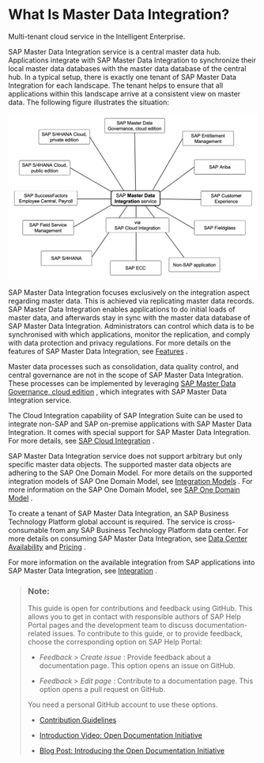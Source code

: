<!-- loiodab76d5506a44c8e85f314fc3be30e13 -->

# What Is Master Data Integration?

Multi-tenant cloud service in the Intelligent Enterprise. 

SAP Master Data Integration service is a central master data hub. Applications integrate with SAP Master Data Integration to synchronize their local master data databases with the master data database of the central hub. In a typical setup, there is exactly one tenant of SAP Master Data Integration for each landscape. The tenant helps to ensure that all applications within this landscape arrive at a consistent view on master data. The following figure illustrates the situation:

![SAP Master Data Integration — Overview](images/MDI_overview_e3c0856.png)

SAP Master Data Integration focuses exclusively on the integration aspect regarding master data. This is achieved via replicating master data records. SAP Master Data Integration enables applications to do initial loads of master data, and afterwards stay in sync with the master data database of SAP Master Data Integration. Administrators can control which data is to be synchronised with which applications, monitor the replication, and comply with data protection and privacy regulations. For more details on the features of SAP Master Data Integration, see [Features](../features/features-832c2df.md) .

Master data processes such as consolidation, data quality control, and central governance are not in the scope of SAP Master Data Integration. These processes can be implemented by leveraging [SAP Master Data Governance, cloud edition](https://www.sapstore.com/solutions/77000/SAP-Master-Data-Governance%2C-cloud-edition) , which integrates with SAP Master Data Integration service.

The Cloud Integration capability of SAP Integration Suite can be used to integrate non-SAP and SAP on-premise applications with SAP Master Data Integration. It comes with special support for SAP Master Data Integration. For more details, see [SAP Cloud Integration](https://help.sap.com/docs/CLOUD_INTEGRATION?locale=en-US) .

SAP Master Data Integration service does not support arbitrary but only specific master data objects. The supported master data objects are adhering to the SAP One Domain Model. For more details on the supported integration models of SAP One Domain Model, see [Integration Models](integration-models-8882bf9.md) . For more information on the SAP One Domain Model, see [SAP One Domain Model](https://help.sap.com/docs/SAP_ODM/ea7614c1cd0349e58d7f2b04b562d625/2aa15254bfac45a6970d26b6192093cc.html) .

To create a tenant of SAP Master Data Integration, an SAP Business Technology Platform global account is required. The service is cross-consumable from any SAP Business Technology Platform data center. For more details on consuming SAP Master Data Integration, see [Data Center Availability](data-center-availability-ab183ca.md) and [Pricing](pricing-741ef3f.md) .

For more information on the available integration from SAP applications into SAP Master Data Integration, see [Integration](../integration/integration-a504461.md) .

> ### Note:  
> This guide is open for contributions and feedback using GitHub. This allows you to get in contact with responsible authors of SAP Help Portal pages and the development team to discuss documentation-related issues. To contribute to this guide, or to provide feedback, choose the corresponding option on SAP Help Portal:
> 
> -   *Feedback* \> *Create issue* : Provide feedback about a documentation page. This option opens an issue on GitHub.
> 
> -   *Feedback* \> *Edit page* : Contribute to a documentation page. This option opens a pull request on GitHub.
> 
> 
> You need a personal GitHub account to use these options.
> 
> -   [Contribution Guidelines](https://help.sap.com/docs/open-documentation-initiative/contribution-guidelines/readme.html) 
> 
> -   [Introduction Video: Open Documentation Initiative](https://www.youtube.com/watch?v=WJ0oarMlVW4) 
> 
> -   [Blog Post: Introducing the Open Documentation Initiative](https://blogs.sap.com/2021/05/20/introducing-the-open-documentation-initiative/) 

